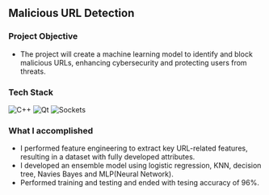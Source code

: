 ## Malicious URL Detection 

### Project Objective

+ The project will create a machine learning model to identify and block malicious URLs, enhancing cybersecurity and protecting users from threats.
  
### Tech Stack

![C++](https://img.shields.io/badge/C++-00599C?style=for-the-badge&logo=c%2B%2B&logoColor=white)
![Qt](https://img.shields.io/badge/Qt-41CD52?style=for-the-badge&logo=qt&logoColor=white)
![Sockets](https://img.shields.io/badge/Sockets-4E9A06?style=for-the-badge&logo=network&logoColor=white)


### What I accomplished 

+ I performed feature engineering to extract key URL-related features, resulting in a dataset with fully developed attributes.
+ I developed an ensemble model using logistic regression, KNN, decision tree, Navies Bayes and MLP(Neural Network).
+ Performed training and testing and ended with tesing accuracy of 96%.

